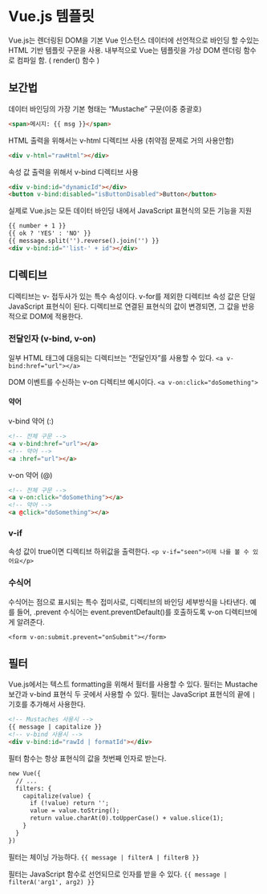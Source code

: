 # Vue.js 템플릿

Vue.js는 렌더링된 DOM을 기본 Vue 인스턴스 데이터에 선언적으로 바인딩 할 수있는 HTML 기반 템플릿 구문을 사용.
내부적으로 Vue는 템플릿을 가상 DOM 렌더링 함수로 컴파일 함. ( render() 함수 )

## 보간법

데이터 바인딩의 가장 기본 형태는 “Mustache” 구문(이중 중괄호)

```html
<span>메시지: {{ msg }}</span>
```

HTML 출력을 위해서는 v-html 디렉티브 사용 (취약점 문제로 거의 사용안함)

```html
<div v-html="rawHtml"></div>
```

속성 값 출력을 위해서 v-bind 디렉티브 사용

```html
<div v-bind:id="dynamicId"></div>
<button v-bind:disabled="isButtonDisabled">Button</button>
```

실제로 Vue.js는 모든 데이터 바인딩 내에서 JavaScript 표현식의 모든 기능을 지원

```html
{{ number + 1 }}
{{ ok ? 'YES' : 'NO' }}
{{ message.split('').reverse().join('') }}
<div v-bind:id="'list-' + id"></div>
```

## 디렉티브

디렉티브는 v- 접두사가 있는 특수 속성이다. v-for를 제외한 디렉티브 속성 값은 단일 JavaScript 표현식이 된다. 디렉티브로 연결된 표현식의 값이 변경되면, 그 값을 반응적으로 DOM에 적용한다.

### 전달인자 (v-bind, v-on)

일부 HTML 태그에 대응되는 디렉티브는 “전달인자”를 사용할 수 있다. `<a v-bind:href="url"></a>`

DOM 이벤트를 수신하는 v-on 디렉티브 예시이다. `<a v-on:click="doSomething">`

#### 약어

v-bind 약어 (:)

```html
<!-- 전체 구문 -->
<a v-bind:href="url"></a>
<!-- 약어 -->
<a :href="url"></a>
```

v-on 약어 (@)

```html
<!-- 전체 구문 -->
<a v-on:click="doSomething"></a>
<!-- 약어 -->
<a @click="doSomething"></a>
```

### v-if

속성 값이 true이면 디렉티브 하위값을 출력한다. `<p v-if="seen">이제 나를 볼 수 있어요</p>`

### 수식어

수식어는 점으로 표시되는 특수 접미사로, 디렉티브의 바인딩 세부방식을 나타낸다. 예를 들어, .prevent 수식어는 event.preventDefault()를 호출하도록 v-on 디렉티브에게 알려준다.

`<form v-on:submit.prevent="onSubmit"></form>`

## 필터

Vue.js에서는 텍스트 formatting을 위해서 필터를 사용할 수 있다. 필터는 Mustache 보간과 v-bind 표현식 두 곳에서 사용할 수 있다.
필터는 JavaScript 표현식의 끝에 `|` 기호를 추가해서 사용한다.

```html
<!-- Mustaches 사용시 -->
{{ message | capitalize }}
<!-- v-bind 사용시 -->
<div v-bind:id="rawId | formatId"></div>
```

필터 함수는 항상 표현식의 값을 첫번째 인자로 받는다.

```html
new Vue({
  // ...
  filters: {
    capitalize(value) {
      if (!value) return '';
      value = value.toString();
      return value.charAt(0).toUpperCase() + value.slice(1);
    }
  }
})
```

필터는 체이닝 가능하다. `{{ message | filterA | filterB }}`

필터는 JavaScript 함수로 선언되므로 인자를 받을 수 있다. `{{ message | filterA('arg1', arg2) }}`
